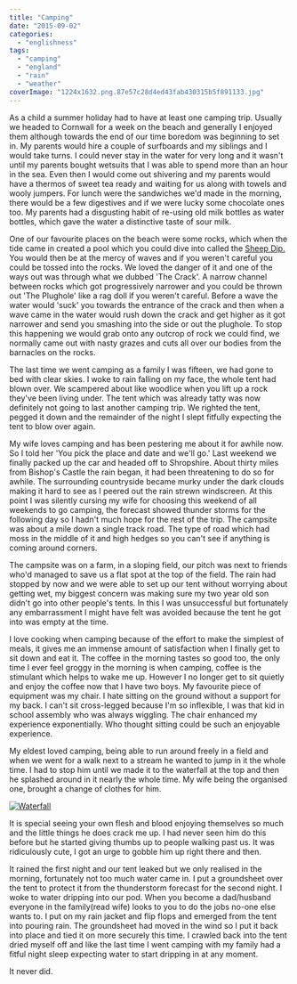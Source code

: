 ```yaml
---
title: "Camping"
date: "2015-09-02"
categories: 
  - "englishness"
tags: 
  - "camping"
  - "england"
  - "rain"
  - "weather"
coverImage: "1224x1632.png.87e57c28d4ed43fab430315b5f891133.jpg"
---
```


As a child a summer holiday had to have at least one camping trip. Usually we headed to Cornwall for a week on the beach and generally I enjoyed them although towards the end of our time boredom was beginning to set in. My parents would hire a couple of surfboards and my siblings and I would take turns. I could never stay in the water for very long and it wasn't until my parents bought wetsuits that I was able to spend more than an hour in the sea. Even then I would come out shivering and my parents would have a thermos of sweet tea ready and waiting for us along with towels and wooly jumpers. For lunch were the sandwiches we'd made in the morning, there would be a few digestives and if we were lucky some chocolate ones too. My parents had a disgusting habit of re-using old milk bottles as water bottles, which gave the water a distinctive taste of sour milk.

One of our favourite places on the beach were some rocks, which when the tide came in created a pool which you could dive into called the [Sheep Dip.](https://www.youtube.com/watch?v=vdZAjCQeN8k) You would then be at the mercy of waves and if you weren't careful you could be tossed into the rocks. We loved the danger of it and one of the ways out was through what we dubbed 'The Crack'. A narrow channel between rocks which got progressively narrower and you could be thrown out 'The Plughole' like a rag doll if you weren't careful. Before a wave the water would 'suck' you towards the entrance of the crack and then when a wave came in the water would rush down the crack and get higher as it got narrower and send you smashing into the side or out the plughole. To stop this happening we would grab onto any outcrop of rock we could find, we normally came out with nasty grazes and cuts all over our bodies from the barnacles on the rocks.

The last time we went camping as a family I was fifteen, we had gone to bed with clear skies. I woke to rain falling on my face, the whole tent had blown over. We scampered about like woodlice when you lift up a rock they've been living under. The tent which was already tatty was now definitely not going to last another camping trip. We righted the tent, pegged it down and the remainder of the night I slept fitfully expecting the tent to blow over again.

My wife loves camping and has been pestering me about it for awhile now. So I told her 'You pick the place and date and we'll go.' Last weekend we finally packed up the car and headed off to Shropshire. About thirty miles from Bishop's Castle the rain began, it had been threatening to do so for awhile. The surrounding countryside became murky under the dark clouds making it hard to see as I peered out the rain strewn windscreen. At this point I was silently cursing my wife for choosing this weekend of all weekends to go camping, the forecast showed thunder storms for the following day so I hadn't much hope for the rest of the trip. The campsite was about a mile down a single track road. The type of road which had moss in the middle of it and high hedges so you can't see if anything is coming around corners.

The campsite was on a farm, in a sloping field, our pitch was next to friends who'd managed to save us a flat spot at the top of the field. The rain had stopped by now and we were able to set up our tent without worrying about getting wet, my biggest concern was making sure my two year old son didn't go into other people's tents. In this I was unsuccessful but fortunately any embarrassment I might have felt was avoided because the tent he got into was empty at the time.

I love cooking when camping because of the effort to make the simplest of meals, it gives me an immense amount of satisfaction when I finally get to sit down and eat it. The coffee in the morning tastes so good too, the only time I ever feel groggy in the morning is when camping, coffee is the stimulant which helps to wake me up. However I no longer get to sit quietly and enjoy the coffee now that I have two boys. My favourite piece of equipment was my chair. I hate sitting on the ground without a support for my back. I can't sit cross-legged because I'm so inflexible, I was that kid in school assembly who was always wiggling. The chair enhanced my experience exponentially. Who thought sitting could be such an enjoyable experience.

My eldest loved camping, being able to run around freely in a field and when we went for a walk next to a stream he wanted to jump in it the whole time. I had to stop him until we made it to the waterfall at the top and then he splashed around in it nearly the whole time. My wife being the organised one, brought a change of clothes for him.

[![Waterfall](images/download.png)](http://thecroggy.com/wp-content/uploads/2015/09/download.png)

It is special seeing your own flesh and blood enjoying themselves so much and the little things he does crack me up. I had never seen him do this before but he started giving thumbs up to people walking past us. It was ridiculously cute, I got an urge to gobble him up right there and then.

It rained the first night and our tent leaked but we only realised in the morning, fortunately not too much water came in. I put a groundsheet over the tent to protect it from the thunderstorm forecast for the second night. I woke to water dripping into our pod. When you become a dad/husband everyone in the family(read wife) looks to you to do the jobs no-one else wants to. I put on my rain jacket and flip flops and emerged from the tent into pouring rain. The groundsheet had moved in the wind so I put it back into place and tied it on more securely this time. I crawled back into the tent dried myself off and like the last time I went camping with my family had a fitful night sleep expecting water to start dripping in at any moment.

It never did.
